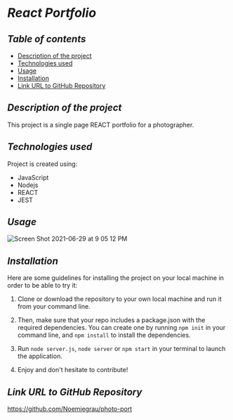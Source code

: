 # **_React Portfolio_**

## **_Table of contents_**
* [Description of the project](#description-of-the-project)
* [Technologies used](#technologies-used)
* [Usage](#Usage)
* [Installation](#installation)
* [Link URL to GitHub Repository](#link-URL-to-GitHub-repository)

## **_Description of the project_**

This project is a single page REACT portfolio for a photographer.

## **_Technologies used_**
Project is created using:
* JavaScript
* Nodejs
* REACT
* JEST

## **_Usage_**
![Screen Shot 2021-06-29 at 9 05 12 PM](https://user-images.githubusercontent.com/78329298/123900328-bb06dc00-d91d-11eb-91b2-02ff1ce5353b.png)

## **_Installation_**
Here are some guidelines for installing the project on your local machine in order to be able to try it: 

1. Clone or download the repository to your own local machine and run it from your command line.

2. Then, make sure that your repo includes a package.json with the required dependencies. You can create one by running ```npm init``` in your command line, and ```npm install``` to install the dependencies.

3. Run ```node server.js```, ```node server``` or ```npm start``` in your terminal to launch the application.

4. Enjoy and don't hesitate to contribute!

## **_Link URL to GitHub Repository_**
https://github.com/Noemiegrau/photo-port